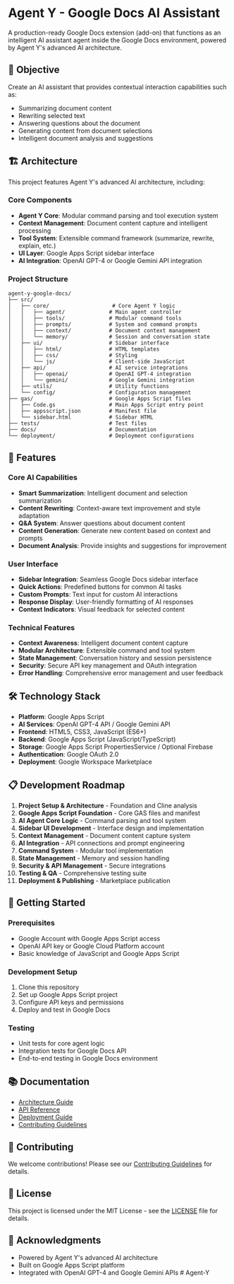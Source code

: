# Agent Y - Google Docs AI Assistant

A production-ready Google Docs extension (add-on) that functions as an intelligent AI assistant agent inside the Google Docs environment, powered by Agent Y's advanced AI architecture.

## 🎯 Objective

Create an AI assistant that provides contextual interaction capabilities such as:
- Summarizing document content
- Rewriting selected text
- Answering questions about the document
- Generating content from document selections
- Intelligent document analysis and suggestions

## 🏗️ Architecture

This project features Agent Y's advanced AI architecture, including:

### Core Components
- **Agent Y Core**: Modular command parsing and tool execution system
- **Context Management**: Document content capture and intelligent processing
- **Tool System**: Extensible command framework (summarize, rewrite, explain, etc.)
- **UI Layer**: Google Apps Script sidebar interface
- **AI Integration**: OpenAI GPT-4 or Google Gemini API integration

### Project Structure
```
agent-y-google-docs/
├── src/
│   ├── core/                    # Core Agent Y logic
│   │   ├── agent/              # Main agent controller
│   │   ├── tools/              # Modular command tools
│   │   ├── prompts/            # System and command prompts
│   │   ├── context/            # Document context management
│   │   └── memory/             # Session and conversation state
│   ├── ui/                     # Sidebar interface
│   │   ├── html/               # HTML templates
│   │   ├── css/                # Styling
│   │   └── js/                 # Client-side JavaScript
│   ├── api/                    # AI service integrations
│   │   ├── openai/             # OpenAI GPT-4 integration
│   │   └── gemini/             # Google Gemini integration
│   ├── utils/                  # Utility functions
│   └── config/                 # Configuration management
├── gas/                        # Google Apps Script files
│   ├── Code.gs                 # Main Apps Script entry point
│   ├── appsscript.json         # Manifest file
│   └── sidebar.html            # Sidebar HTML
├── tests/                      # Test files
├── docs/                       # Documentation
└── deployment/                 # Deployment configurations
```

## 🚀 Features

### Core AI Capabilities
- **Smart Summarization**: Intelligent document and selection summarization
- **Content Rewriting**: Context-aware text improvement and style adaptation
- **Q&A System**: Answer questions about document content
- **Content Generation**: Generate new content based on context and prompts
- **Document Analysis**: Provide insights and suggestions for improvement

### User Interface
- **Sidebar Integration**: Seamless Google Docs sidebar interface
- **Quick Actions**: Predefined buttons for common AI tasks
- **Custom Prompts**: Text input for custom AI interactions
- **Response Display**: User-friendly formatting of AI responses
- **Context Indicators**: Visual feedback for selected content

### Technical Features
- **Context Awareness**: Intelligent document content capture
- **Modular Architecture**: Extensible command and tool system
- **State Management**: Conversation history and session persistence
- **Security**: Secure API key management and OAuth integration
- **Error Handling**: Comprehensive error management and user feedback

## 🛠️ Technology Stack

- **Platform**: Google Apps Script
- **AI Services**: OpenAI GPT-4 API / Google Gemini API
- **Frontend**: HTML5, CSS3, JavaScript (ES6+)
- **Backend**: Google Apps Script (JavaScript/TypeScript)
- **Storage**: Google Apps Script PropertiesService / Optional Firebase
- **Authentication**: Google OAuth 2.0
- **Deployment**: Google Workspace Marketplace

## 📋 Development Roadmap

1. **Project Setup & Architecture** - Foundation and Cline analysis
2. **Google Apps Script Foundation** - Core GAS files and manifest
3. **AI Agent Core Logic** - Command parsing and tool system
4. **Sidebar UI Development** - Interface design and implementation
5. **Context Management** - Document content capture system
6. **AI Integration** - API connections and prompt engineering
7. **Command System** - Modular tool implementation
8. **State Management** - Memory and session handling
9. **Security & API Management** - Secure integrations
10. **Testing & QA** - Comprehensive testing suite
11. **Deployment & Publishing** - Marketplace publication

## 🔧 Getting Started

### Prerequisites
- Google Account with Google Apps Script access
- OpenAI API key or Google Cloud Platform account
- Basic knowledge of JavaScript and Google Apps Script

### Development Setup
1. Clone this repository
2. Set up Google Apps Script project
3. Configure API keys and permissions
4. Deploy and test in Google Docs

### Testing
- Unit tests for core agent logic
- Integration tests for Google Docs API
- End-to-end testing in Google Docs environment

## 📚 Documentation

- [Architecture Guide](docs/architecture.md)
- [API Reference](docs/api.md)
- [Deployment Guide](docs/deployment.md)
- [Contributing Guidelines](docs/contributing.md)

## 🤝 Contributing

We welcome contributions! Please see our [Contributing Guidelines](docs/contributing.md) for details.

## 📄 License

This project is licensed under the MIT License - see the [LICENSE](LICENSE) file for details.

## 🙏 Acknowledgments

- Powered by Agent Y's advanced AI architecture
- Built on Google Apps Script platform
- Integrated with OpenAI GPT-4 and Google Gemini APIs
#   A g e n t - Y  
 